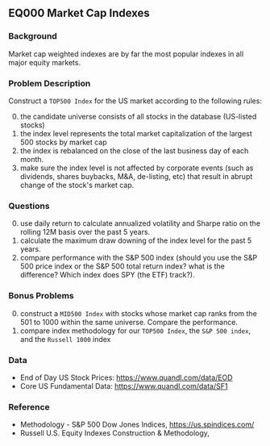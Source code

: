 EQ000 Market Cap Indexes
-------------------------

### Background

Market cap weighted indexes are by far the most popular indexes in all major
equity markets.

### Problem Description

Construct a `TOP500 Index` for the US market according to the following rules:

0. the candidate universe consists of all stocks in the database (US-listed stocks)
0. the index level represents the total market capitalization of the largest 500
   stocks by market cap
0. the index is rebalanced on the close of the last business day of each month.
0. make sure the index level is not affected by corporate events (such as
   dividends, shares buybacks, M&A, de-listing, etc) that result in abrupt
   change of the stock's market cap.

### Questions

0. use daily return to calculate annualized volatility and Sharpe ratio on the
   rolling 12M basis over the past 5 years.
0. calculate the maximum draw downing of the index level for the past 5 years.
0. compare performance with the S&P 500 index (should you use the S&P 500 price
   index or the S&P 500 total return index? what is the difference? Which index
   does SPY (the ETF) track?).

### Bonus Problems

0. construct a `MID500 Index` with stocks whose market cap ranks from the 501
   to 1000 within the same universe. Compare the performance.
0. compare index methodology for our `TOP500 Index`, the `S&P 500 index`, and
   the `Russell 1000` index

### Data

* End of Day US Stock Prices: https://www.quandl.com/data/EOD
* Core US Fundamental Data: https://www.quandl.com/data/SF1

### Reference

* Methodology - S&P 500 Dow Jones Indices, https://us.spindices.com/
* Russell U.S. Equity Indexes Construction & Methodology,

